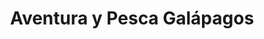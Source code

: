 ---
title: "Aventura y Pesca Galápagos"
url: /parroquia-puerto-ayora/aventura-y-pesca-galapagos/
shop: Reisebüro
---